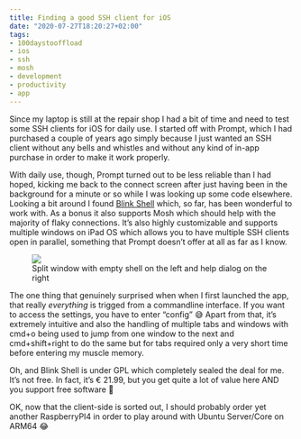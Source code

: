 ```yaml
---
title: Finding a good SSH client for iOS
date: "2020-07-27T18:20:27+02:00"
tags:
- 100daystooffload
- ios
- ssh
- mosh
- development
- productivity
- app
---
```


Since my laptop is still at the repair shop I had a bit of time and need to test some SSH clients for iOS for daily use. I started off with Prompt, which I had purchased a couple of years ago simply because I just wanted an SSH client without any bells and whistles and without any kind of in-app purchase in order to make it work properly. 

With daily use, though, Prompt turned out to be less reliable than I had hoped, kicking me back to the connect screen after just having been in the background for a minute or so while I was looking up some code elsewhere. Looking a bit around I found [Blink Shell](https://blink.sh) which, so far, has been wonderful to work with. As a bonus it also supports Mosh which should help with the majority of flaky connections. It’s also highly customizable and supports multiple windows on iPad OS which allows you to have multiple SSH clients open in parallel, something that Prompt doesn’t offer at all as far as I know.

<figure><img src="/media/2020/0D1E22FA-1385-4FA8-9E5C-DD1E2919E006.png"><figcaption>Split window with empty shell on the left and help dialog on the right</figcaption></figure>

The one thing that genuinely surprised when when I first launched the app, that really *everything* is trigged from a commandline interface. If you want to access the settings, you have to enter “config” 😅 Apart from that, it’s extremely intuitive and also the handling of multiple tabs and windows with cmd+o being used to jump from one window to the next and cmd+shift+right to do the same but for tabs required only a very short time before entering my muscle memory.

Oh, and Blink Shell is under GPL which completely sealed the deal for me. It’s not free. In fact, it’s € 21.99, but you get quite a lot of value here AND you support free software 🥰

OK, now that the client-side is sorted out, I should probably order yet another RaspberryPI4 in order to play around with Ubuntu Server/Core on ARM64 😂
